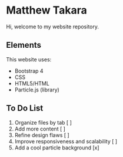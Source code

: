 # Matthew Takara
Hi, welcome to my website repository.

## Elements 
This website uses:
- Bootstrap 4
- CSS
- HTML5/HTML
- Particle.js (library)

## To Do List
1. Organize files by tab [ ]
2. Add more content [ ]
3. Refine design flaws [ ]
4. Improve responsiveness and scalability [ ]
5. Add a cool particle background [x]
